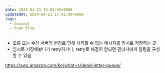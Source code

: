 ```yaml
---
date: 2024-04-21 15:02:55+0000
updatedAt: 2024-04-21 17:42:09+6800
tags:
  - Concept
  - hugo_blog
---
```

- 오류 또는 수신 서버의 변경로 인해 처리할 수 없는 메시지를 임시로 저장하는 곳
- 임시로 저장해놨다가 retry하거나, retry로 해결이 안되면 관리자에게 알림을 구성할 수 있음


https://aws.amazon.com/ko/what-is/dead-letter-queue/